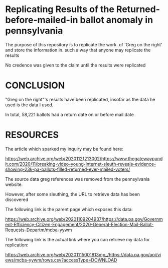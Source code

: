 # Replicating Results of the Returned-before-mailed-in ballot anomaly in pennsylvania

The purpose of this repository is to replicate the work. of 'Greg on the right' and store the information in. such a way that anyone may replicate the results

No credence was given to the claim until the results were replicated

# CONCLUSION

"Greg on the right"'s results have been replicated, insofar as the data he used is the data I used.

In total,  58,221 ballots had a return date on or before mail date

# RESOURCES

The article which sparked my inquiry may be found here:

https://web.archive.org/web/20201121213002/https://www.thegatewaypundit.com/2020/11/breaking-video-young-internet-sleuth-reveals-evidence-showing-23k-pa-ballots-filled-returned-ever-mailed-voters/

The source data greg references was removed from the pennsylvania website.

However, after some sleuthing, the URL to retrieve data has been discovered

The following link is the parent page which exposes this data:

https://web.archive.org/web/20201109204937/https://data.pa.gov/Government-Efficiency-Citizen-Engagement/2020-General-Election-Mail-Ballot-Requests-Departm/mcba-yywm

The following link is the actual link where you can retrieve my data for replication:

https://web.archive.org/web/20201115001813mp_/https://data.pa.gov/api/views/mcba-yywm/rows.csv?accessType=DOWNLOAD
